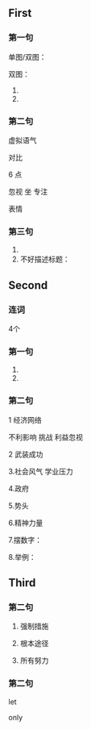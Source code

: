## First

###  第一句

单图/双图：

双图：

1) 
2) 



### 第二句

虚拟语气

对比



6 点  

忽视                     坐                           专注

表情





### 第三句

1) 
2) 不好描述标题：



## Second

### 连词 

4个

### 第一句

1) 
2) 
### 第二句
1
经济网络

不利影响
挑战
利益忽视

2
武装成功



3.社会风气 学业压力



4.政府



5.势头



6.精神力量



7.摆数字：



8.举例：

## Third

### 第二句
1. 强制措施

   

2. 根本途径

   

3. 所有努力

   


### 第二句
let

only

